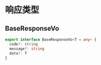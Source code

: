 # 响应类型

## BaseResponseVo

```typescript
export interface BaseResponseVo<T = any> {
  code?: string
  message?: string
  data?: T
}
```
